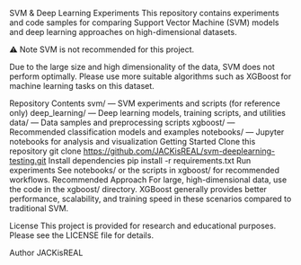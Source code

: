 SVM & Deep Learning Experiments
This repository contains experiments and code samples for comparing Support Vector Machine (SVM) models and deep learning approaches on high-dimensional datasets.

⚠️ Note
SVM is not recommended for this project.

Due to the large size and high dimensionality of the data, SVM does not perform optimally. Please use more suitable algorithms such as XGBoost for machine learning tasks on this dataset.

Repository Contents
svm/ — SVM experiments and scripts (for reference only)
deep_learning/ — Deep learning models, training scripts, and utilities
data/ — Data samples and preprocessing scripts
xgboost/ — Recommended classification models and examples
notebooks/ — Jupyter notebooks for analysis and visualization
Getting Started
Clone this repository
git clone https://github.com/JACKisREAL/svm-deeplearning-testing.git
Install dependencies
pip install -r requirements.txt
Run experiments
See notebooks/ or the scripts in xgboost/ for recommended workflows.
Recommended Approach
For large, high-dimensional data, use the code in the xgboost/ directory. XGBoost generally provides better performance, scalability, and training speed in these scenarios compared to traditional SVM.

License
This project is provided for research and educational purposes. Please see the LICENSE file for details.

Author
JACKisREAL
